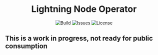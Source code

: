 <h1 align="center">
  Lightning Node Operator
</h1>
<p align="center">
  <a href="https://travis-ci.com/github/andreashuber69/lightning-node-operator">
    <img src="https://travis-ci.com/andreashuber69/lightning-node-operator.svg?branch=master" alt="Build">
  </a>
  <a href="https://github.com/andreashuber69/lightning-node-operator/issues">
    <img src="https://img.shields.io/github/issues-raw/andreashuber69/lightning-node-operator.svg" alt="Issues">
  </a>
  <a href="https://github.com/andreashuber69/lightning-node-operator/blob/develop/LICENSE">
    <img src="https://img.shields.io/github/license/andreashuber69/lightning-node-operator.svg" alt="License">
  </a>
</p>

## This is a work in progress, not ready for public consumption ##
